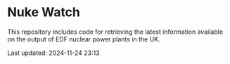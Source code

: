 # Nuke Watch

This repository includes code for retrieving the latest information available on the output of EDF nuclear power plants in the UK.

Last updated: 2024-11-24 23:13